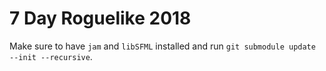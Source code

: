 # 7 Day Roguelike 2018

Make sure to have `jam` and `libSFML` installed and run `git submodule update --init --recursive`.
